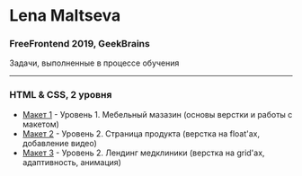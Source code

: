 # Lena Maltseva
### FreeFrontend 2019, GeekBrains
Задачи, выполненные в процессе обучения

***

### HTML & CSS, 2 уровня
* [Макет 1](https://lenamaltseva.github.io/HTML-CSS-level1_furniture-shop/ "Мебельный мазазин") - Уровень 1. Мебельный мазазин (основы верстки и работы с макетом)
* [Макет 2](https://lenamaltseva.github.io/HTML-CSS-level2_product/ "Страница продукта") - Уровень 2. Страница продукта (верстка на float'ах, добавление видео)
* [Макет 3](https://lenamaltseva.github.io/HTML-CSS-level2_medical-clinic/ "Лендинг медклиники") - Уровень 2. Лендинг медклиники (верстка на grid'ах, адаптивность, анимация)
